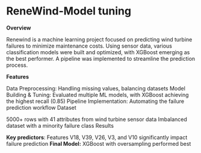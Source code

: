 # ReneWind-Model tuning

**Overview**

Renewind is a machine learning project focused on predicting wind turbine failures to minimize maintenance costs. Using sensor data, various classification models were built and optimized, with XGBoost emerging as the best performer. A pipeline was implemented to streamline the prediction process.

**Features**

Data Preprocessing: Handling missing values, balancing datasets
Model Building & Tuning: Evaluated multiple ML models, with XGBoost achieving the highest recall (0.85)
Pipeline Implementation: Automating the failure prediction workflow
Dataset

5000+ rows with 41 attributes from wind turbine sensor data
Imbalanced dataset with a minority failure class
Results

**Key predictors**: Features V18, V39, V26, V3, and V10 significantly impact failure prediction
**Final Model:** XGBoost with oversampling performed best
